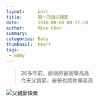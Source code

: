 ```yaml
---
layout:     post
title:      第一次過父親節
date:       2018-08-08 09:37:19
author:     Mike Chen
summary:    
categories: Baby
thumbnail:  heart
tags:
 - Baby
---
```


> 30多年前，爺爺將爸爸舉高高  
> 今天父親節，爸爸也將你舉高高

![父親節快樂](https://i.imgur.com/3NmXCAM.jpg)